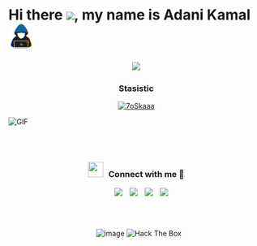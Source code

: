 # Hi there </b><img src="https://media.giphy.com/media/hvRJCLFzcasrR4ia7z/giphy.gif" width="35">, my name is Adani Kamal <picture><img src = "https://github.com/0xAbdulKhalid/0xAbdulKhalid/raw/main/assets/mdImages/about_me.gif" width = 50px></picture>

<p align="center">
  <a href="https://github.com/DenverCoder1/readme-typing-svg"><img src="https://readme-typing-svg.herokuapp.com?font=Time+New+Roman&color=Green&size=25&center=true&vCenter=true&width=600&height=100&lines=H3110+&hearts;++;Cybersecurity+Enthusiast;CTF+at+spare+time,;Love+to+learn+new+stuffs..<3"></a>
</p>

<!-- Comment -->

<!-- Statistic -->
<h3 align="center" >Stasistic</h3></summary>
        <p align="center">
          <a href="https://github.com/1999AZZAR/">
          <!-- <img width="30%" src="https://github-readme-stats.vercel.app/api?username=adanikamal&show_icons=true&theme=gruvbox&hide_border=true" /> -->
          <img src="https://github-readme-streak-stats.herokuapp.com/?user=adanikamal&theme=tokyonight_duo" alt="7oSkaaa" />
          </a>
       </p>

<!-- GIF -->
<a target="_blank">
  <img align="centre" top="500" height="250" width="350" alt="GIF" src="https://media.giphy.com/media/SWoSkN6DxTszqIKEqv/giphy.gif">
</a>

<br><br>

<!-- MedSOS -->

<h3 align="center" > <img src="https://media.giphy.com/media/iY8CRBdQXODJSCERIr/giphy.gif" width="30" height="30" style="margin-right: 10px;">Connect with me 🤝 </h3>

<p align="center">
 <div align="center"  class="icons-social" style="margin-left: 10px;">
    <a style="margin-left: 10px;"  target="_blank" href="https://www.linkedin.com/in/adani-kamal/">
			<img src="https://img.icons8.com/doodle/40/000000/linkedin--v2.png"></a>
    <a style="margin-left: 10px;" target="_blank" href="https://github.com/AdaniKamal">
		  <img src="https://img.icons8.com/doodle/40/000000/github--v1.png"></a>
		<a style="margin-left: 10px;" target="_blank" href="https://twitter.com/my_r3in3">
			<img src="https://img.icons8.com/doodle/1x/twitter-squared--v2.png" ></a>
		<a style="margin-left: 10px;" target="_blank" href="https://www.youtube.com/channel/UC-ZdNkKNHC6KguDqNFKO2Nw?view_as=subscriber">
			<img src="https://img.icons8.com/doodle/1x/youtube--v2.png" ></a>
 
<br><br>

![image](https://user-images.githubusercontent.com/44063862/106121175-3a875800-6192-11eb-9fcd-6197e43d108c.png)
<img src="http://www.hackthebox.eu/badge/image/74162" alt="Hack The Box">

 </p>
</div>

